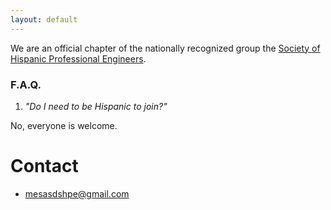 ```yaml
---
layout: default
---
```


We are an official chapter of the nationally recognized group the
[Society of Hispanic Professional Engineers][SHPE].

[SHPE]: http://shpe.org/

### F.A.Q.

1. *"Do I need to be Hispanic to join?"*

  No, everyone is welcome.

# Contact

- <mesasdshpe@gmail.com>
